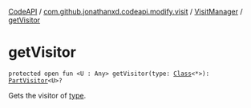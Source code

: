 [CodeAPI](../../index.md) / [com.github.jonathanxd.codeapi.modify.visit](../index.md) / [VisitManager](index.md) / [getVisitor](.)

# getVisitor

`protected open fun <U : Any> getVisitor(type: `[`Class`](http://docs.oracle.com/javase/6/docs/api/java/lang/Class.html)`<*>): `[`PartVisitor`](../-part-visitor/index.md)`<U>?`

Gets the visitor of [type](get-visitor.md#com.github.jonathanxd.codeapi.modify.visit.VisitManager$getVisitor(java.lang.Class((kotlin.Any)))/type).


